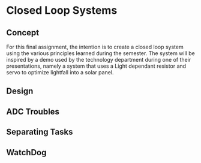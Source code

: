 # Closed Loop Systems

## Concept

For this final assignment, the intention is to create a closed loop system using the various principles learned during the semester. The system will be inspired by a demo used by the technology department during one of their presentations, namely a system that uses a Light dependant resistor and servo to optimize lightfall into a solar panel.

## Design

## ADC Troubles

## Separating Tasks

## WatchDog
